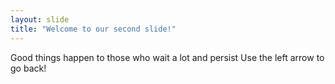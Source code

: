 ```yaml
---
layout: slide
title: "Welcome to our second slide!"
---
```

Good things happen to those who wait a lot and persist
Use the left arrow to go back!
